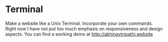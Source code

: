 Terminal
========

Make a website like a Unix Terminal. Incorporate your own commands.
Right now I have not put too much emphasis on responsiveness and design aspects. You can find a working demo at http://abhinavtripathi.website
